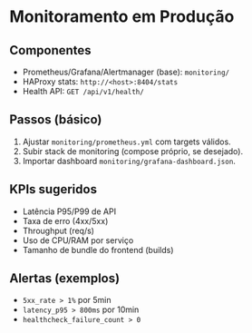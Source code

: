 # Monitoramento em Produção

## Componentes
- Prometheus/Grafana/Alertmanager (base): `monitoring/`
- HAProxy stats: `http://<host>:8404/stats`
- Health API: `GET /api/v1/health/`

## Passos (básico)
1. Ajustar `monitoring/prometheus.yml` com targets válidos.
2. Subir stack de monitoring (compose próprio, se desejado).
3. Importar dashboard `monitoring/grafana-dashboard.json`.

## KPIs sugeridos
- Latência P95/P99 de API
- Taxa de erro (4xx/5xx)
- Throughput (req/s)
- Uso de CPU/RAM por serviço
- Tamanho de bundle do frontend (builds)

## Alertas (exemplos)
- `5xx_rate > 1%` por 5min
- `latency_p95 > 800ms` por 10min
- `healthcheck_failure_count > 0`
